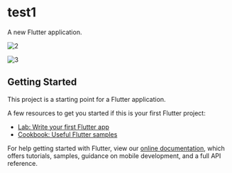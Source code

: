 # test1

A new Flutter application.


![2](https://user-images.githubusercontent.com/38320749/93316557-fcfce080-f829-11ea-8891-516a5d16c53b.png)


![3](https://user-images.githubusercontent.com/38320749/93322561-12293d80-f831-11ea-8591-4c16cb91c2f4.png)

## Getting Started

This project is a starting point for a Flutter application.

A few resources to get you started if this is your first Flutter project:

- [Lab: Write your first Flutter app](https://flutter.dev/docs/get-started/codelab)
- [Cookbook: Useful Flutter samples](https://flutter.dev/docs/cookbook)

For help getting started with Flutter, view our
[online documentation](https://flutter.dev/docs), which offers tutorials,
samples, guidance on mobile development, and a full API reference.
